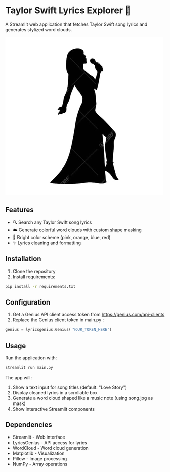 
# Taylor Swift Lyrics Explorer 🎤

A Streamlit web application that fetches Taylor Swift song lyrics and generates stylized word clouds.

![Demo Screenshot](./song.jpg)

## Features
- 🔍 Search any Taylor Swift song lyrics
- ☁️ Generate colorful word clouds with custom shape masking
- 🎨 Bright color scheme (pink, orange, blue, red)
- ✨ Lyrics cleaning and formatting

## Installation
1. Clone the repository
2. Install requirements:
```bash
pip install -r requirements.txt
 ```


## Configuration
1. Get a Genius API client access token from https://genius.com/api-clients
2. Replace the Genius client token in main.py :
```python
genius = lyricsgenius.Genius('YOUR_TOKEN_HERE')
 ```


## Usage
Run the application with:

```bash
streamlit run main.py
 ```

The app will:

1. Show a text input for song titles (default: "Love Story")
2. Display cleaned lyrics in a scrollable box
3. Generate a word cloud shaped like a music note (using song.jpg as mask)
4. Show interactive Streamlit components
## Dependencies
- Streamlit - Web interface
- LyricsGenius - API access for lyrics
- WordCloud - Word cloud generation
- Matplotlib - Visualization
- Pillow - Image processing
- NumPy - Array operations